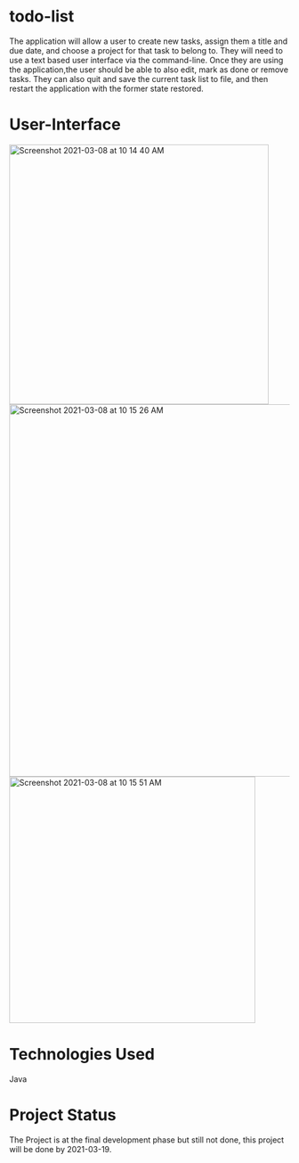 # todo-list
The application will allow a user to create new tasks, assign them a title and due date, and choose a project for that task to belong to. They will need to use 
a text based user interface via the command-line. Once they are using the application,the user should be able to also edit, mark as done or remove tasks. They 
can also quit and save the current task list to file, and then restart the application with the former state restored.



# User-Interface
<img width="466" alt="Screenshot 2021-03-08 at 10 14 40 AM" src="https://user-images.githubusercontent.com/77113737/110300719-7fa37300-7ff7-11eb-99a7-7cc8b9f72b30.png">
<img width="668" alt="Screenshot 2021-03-08 at 10 15 26 AM" src="https://user-images.githubusercontent.com/77113737/110300725-8205cd00-7ff7-11eb-9ae1-01be3cc027b7.png">
<img width="442" alt="Screenshot 2021-03-08 at 10 15 51 AM" src="https://user-images.githubusercontent.com/77113737/110300727-8336fa00-7ff7-11eb-9441-da6999378ffc.png">

# Technologies Used
Java

# Project Status
The Project is at the final development phase but still not done, this project will be done by 2021-03-19.
